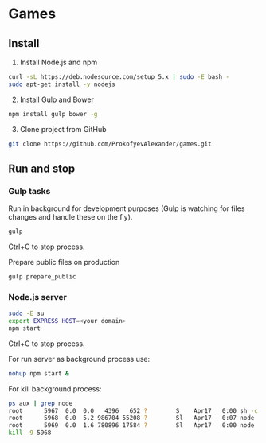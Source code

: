# Games

## Install

1. Install Node.js and npm

```sh
curl -sL https://deb.nodesource.com/setup_5.x | sudo -E bash -
sudo apt-get install -y nodejs
```

2. Install Gulp and Bower
```sh
npm install gulp bower -g
```

3. Clone project from GitHub
```sh
git clone https://github.com/ProkofyevAlexander/games.git
```

## Run and stop

### Gulp tasks

Run in background for development purposes (Gulp is watching for files
changes and handle these on the fly).

```sh
gulp
```

Ctrl+C to stop process.

Prepare public files on production

```sh
gulp prepare_public
```

### Node.js server

```sh
sudo -E su
export EXPRESS_HOST=<your_domain>
npm start
```

Ctrl+C to stop process.

For run server as background process use:

```sh
nohup npm start &
```

For kill background process:

```sh
ps aux | grep node
root      5967  0.0  0.0   4396   652 ?        S    Apr17   0:00 sh -c node ./server/server.js | ./node_modules/.bin/bunyan
root      5968  0.0  5.2 986704 55208 ?        Sl   Apr17   0:07 node ./server/server.js
root      5969  0.0  1.6 780896 17584 ?        Sl   Apr17   0:00 node ./node_modules/.bin/bunyan
kill -9 5968
```